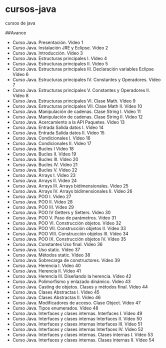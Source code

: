 # cursos-java
cursos de java

##Avance

- Curso Java. Presentación. Vídeo 1
- Curso Java. Instalación JRE y Eclipse. Vídeo 2
- Curso Java. Introducción. Vídeo 3
- Curso Java. Estructuras principales I. Vídeo 4
- Curso Java. Estructuras principales II. Vídeo 5
- Curso Java. Estructuras principales III. Declaración variables Eclipse Vídeo 6
- Curso Java. Estructuras principales IV. Constantes y Operadores. Vídeo 7
- Curso Java. Estructuras principales V. Constantes y Operadores II. Vídeo 8
- Curso Java. Estructuras principales VI. Clase Math. Vídeo 9
- Curso Java. Estructuras principales VII. Clase Math II. Vídeo 10
- Curso Java. Manipulación de cadenas. Clase String I. Vídeo 11
- Curso Java. Manipulación de cadenas. Clase String II. Vídeo 12
- Curso Java. Acercamiento a la API Paquetes. Vídeo 13
- Curso Java. Entrada Salida datos I. Vídeo 14
- Curso Java. Entrada Salida datos II. Vídeo 15
- Curso Java. Condicionales I. Vídeo 16
- Curso Java. Condicionales II. Vídeo 17
- Curso Java. Bucles I Vídeo 18
- Curso Java. Bucles II. Vídeo 19
- Curso Java. Bucles III. Vídeo 20
- Curso Java. Bucles IV. Vídeo 21
- Curso Java. Bucles V. Vídeo 22
- Curso Java. Arrays I. Vídeo 23
- Curso Java. Arrays II. Vídeo 24
- Curso Java. Arrays III. Arrays bidimensionales. Vídeo 25
- Curso Java. Arrays IV. Arrays bidimensionales II. Vídeo 26
- Curso Java. POO I. Vídeo 27
- Curso Java. POO II. Vídeo 28
- Curso Java. POO III. Vídeo 29
- Curso Java. POO IV Getters y Setters. Vídeo 30
- Curso Java. POO V. Paso de parámetros. Vídeo 31
- Curso Java. POO VI. Construcción objetos. Vídeo 32
- Curso Java. POO VII. Construcción objetos II. Vídeo 33
- Curso Java. POO VIII. Construcción objetos III. Vídeo 34
- Curso Java. POO IX. Construcción objetos IV. Vídeo 35
- Curso Java. Constantes Uso final. Vídeo 36
- Curso Java. Uso static. Vídeo 37
- Curso Java. Métodos static. Vídeo 38
- Curso Java. Sobrecarga de constructores. Vídeo 39
- Curso Java. Herencia I. Vídeo 40
- Curso Java. Herencia II. Vídeo 41
- Curso Java. Herencia III. Diseñando la herencia. Vídeo 42
- Curso Java. Polimorfismo y enlazado dinámico. Vídeo 43
- Curso Java. Casting de objetos. Clases y métodos final. Vídeo 44
- Curso Java. Clases Abstractas I. Vídeo 45
- Curso Java. Clases Abstractas II. Vídeo 46
- Curso Java. Modificadores de acceso. Clase Object. Vídeo 47
- Curso Java. Tipos enumerados. Vídeo 48
- Curso Java. Interfaces y clases internas. Interfaces I. Vídeo 49
- Curso Java. Interfaces y clases internas Interfaces II. Vídeo 50
- Curso Java. Interfaces y clases internas Interfaces III. Vídeo 51
- Curso Java. Interfaces y clases internas Interfaces IV. Vídeo 52
- Curso Java. Interfaces y clases internas. Clases internas I. Vídeo 53
- Curso Java. Interfaces y clases internas. Clases internas II. Vídeo 54
